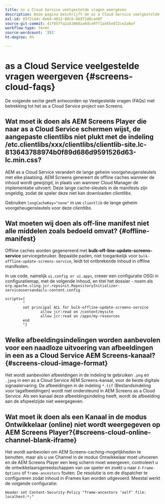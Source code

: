 ```yaml
---
title: as a Cloud Service veelgestelde vragen weergeven
description: Deze pagina beschrijft de as a Cloud Service veelgestelde vragen voor schermen.
exl-id: 93f2144c-0e64-4012-88c6-86972d8cad9f
source-git-commit: 41f057fa2a52068aa6dce97f1a445e072ce2a0af
workflow-type: tm+mt
source-wordcount: '351'
ht-degree: 0%

---
```


# as a Cloud Service veelgestelde vragen weergeven {#screens-cloud-faqs}

De volgende sectie geeft antwoorden op Veelgestelde vragen (FAQs) met betrekking tot het as a Cloud Service project van Screens.

## Wat moet ik doen als AEM Screens Player die naar as a Cloud Service schermen wijst, de aangepaste clientlibs niet plukt met de indeling /etc.clientlibs/xxx/clientlibs/clientlib-site.lc-813643788974b0f89d686d9591526d63-lc.min.css?

AEM as a Cloud Service verandert de lange geheim voorgeheugensleutels met elke plaatsing. AEM Screens genereert de offline caches wanneer de inhoud wordt gewijzigd, in plaats van wanneer Cloud Manager de implementatie uitvoert. Deze lange cache-sleutels in de manifests zijn ongeldig, zodat de speler deze niet kan downloaden *clientlibs*.

Gebruiken `longCacheKey="none"` in uw `clientlib` de lange geheim voorgeheugensleutels voor deze *clientlibs*.


## Wat moeten wij doen als off-line manifest niet alle middelen zoals bedoeld omvat? {#offline-manifest}

Offline caches worden gegenereerd met **bulk-off-line-update-screens-service** servicegebruiker. Bepaalde paden, niet toegankelijk voor `bulk-offline-update-screens-service`, leidt tot ontbrekende inhoud in offline manifesten.

In uw code, namelijk `ui.config or ui.apps`, creeer een configuratie OSGi in configuratiemap, met de volgende inhoud, en titel het dossier - noem als `org.apache.sling.jcr.repoinit.RepositoryInitializer-serviceusersandacls-content.config`

```
scripts=[
        "
        set principal ACL for bulk-offline-update-screens-service
                allow jcr:read on /content/mysite
                allow jcr:read on /apps/my-resources
        end
        "] 
```

## Welke afbeeldingsindelingen worden aanbevolen voor een naadloze uitvoering van afbeeldingen in een as a Cloud Service AEM Screens-kanaal?{#screens-cloud-image-format}

Het wordt aanbevolen afbeeldingen in de indeling te gebruiken `.png` en `.jpeg` in een as a Cloud Service AEM Screens-kanaal, voor de beste digitale signaalervaring.
De afbeeldingen in de indeling `*.tif` (Bestandsindeling voor tagafbeeldingen) wordt niet ondersteund in AEM Screens as a Cloud Service. Als een kanaal deze afbeeldingsindeling heeft, wordt de afbeelding aan de afspeelzijde niet weergegeven.

## Wat moet ik doen als een Kanaal in de modus Ontwikkelaar (online) niet wordt weergegeven op AEM Screens Player?{#screens-cloud-online-channel-blank-iframe}

Het wordt aanbevolen om AEM Screens-caching-mogelijkheden te benutten, maar als u uw Channel in de modus Ontwikkelaar moet uitvoeren en de AEM Screens Player een leeg scherm moet weergeven, controleert u de ontwikkelaarsgereedschappen van uw speler en zoekt u naar `X-Frame-Options` of `frame-ancestors` fouten. De resolutie is om de dispatcher te configureren zodat inhoud in iFrames kan worden uitgevoerd. Meestal werkt de volgende configuratie:

```
Header set Content-Security-Policy "frame-ancestors ‘self’ file: localhost:*;"
```
